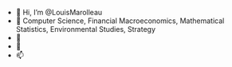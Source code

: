 - 👋 Hi, I’m @LouisMarolleau
- 👀 Computer Science, Financial Macroeconomics, Mathematical Statistics, Environmental Studies, Strategy
- 🌱 
- 💞️ 
- 📫 

<!---
LouisMarolleau/LouisMarolleau is a ✨ special ✨ repository because its `README.md` (this file) appears on your GitHub profile.
You can click the Preview link to take a look at your changes.
--->
